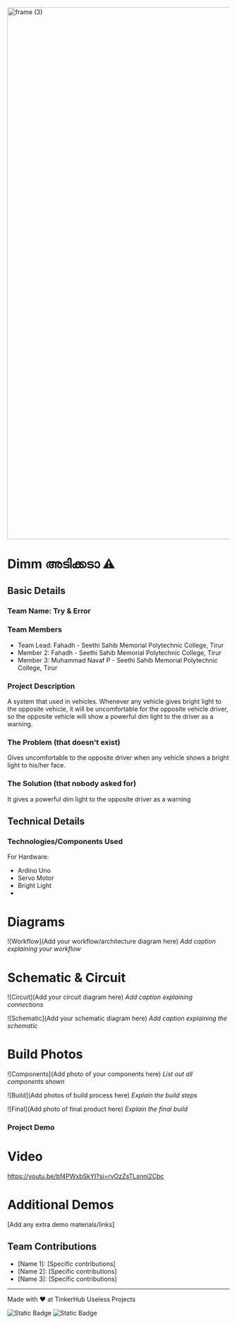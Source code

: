 <img width="3188" height="1202" alt="frame (3)" src="https://github.com/user-attachments/assets/517ad8e9-ad22-457d-9538-a9e62d137cd7" />


# Dimm അടിക്കടാ ⚠️


## Basic Details
### Team Name: Try & Error


### Team Members
- Team Lead: Fahadh - Seethi Sahib Memorial Polytechnic College, Tirur
- Member 2: Fahadh - Seethi Sahib Memorial Polytechnic College, Tirur
- Member 3: Muhammad Navaf P - Seethi Sahib Memorial Polytechnic College, Tirur

### Project Description
A system that used in vehicles. Whenever any vehicle gives bright light to the opposite vehicle, it will be uncomfortable for the opposite vehicle driver, so the opposite vehicle will show a powerful dim light to the driver as a warning.

### The Problem (that doesn't exist)
Gives uncomfortable to the opposite driver when any vehicle shows a bright light to his/her face.

### The Solution (that nobody asked for)
It gives a powerful dim light to the opposite driver as a warning

## Technical Details
### Technologies/Components Used

For Hardware:
- Ardino Uno
- Servo Motor
- Bright Light
- 
# Diagrams
![Workflow](Add your workflow/architecture diagram here)
*Add caption explaining your workflow*

# Schematic & Circuit
![Circuit](Add your circuit diagram here)
*Add caption explaining connections*

![Schematic](Add your schematic diagram here)
*Add caption explaining the schematic*

# Build Photos
![Components](Add photo of your components here)
*List out all components shown*

![Build](Add photos of build process here)
*Explain the build steps*

![Final](Add photo of final product here)
*Explain the final build*

### Project Demo
# Video
https://youtu.be/bf4PWxbSkYI?si=rvOzZsTLsnni2Cbc

# Additional Demos
[Add any extra demo materials/links]

## Team Contributions
- [Name 1]: [Specific contributions]
- [Name 2]: [Specific contributions]
- [Name 3]: [Specific contributions]

---
Made with ❤️ at TinkerHub Useless Projects 

![Static Badge](https://img.shields.io/badge/TinkerHub-24?color=%23000000&link=https%3A%2F%2Fwww.tinkerhub.org%2F)
![Static Badge](https://img.shields.io/badge/UselessProjects--25-25?link=https%3A%2F%2Fwww.tinkerhub.org%2Fevents%2FQ2Q1TQKX6Q%2FUseless%2520Projects)



